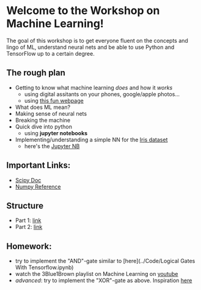 
Welcome to the Workshop on Machine Learning!
============================================

The goal of this workshop is to get everyone fluent on the concepts and lingo of ML, understand neural nets and be able to use Python and TensorFlow up to a certain degree.

## The rough plan

- Getting to know what machine learning _does_ and how it _works_
	- using digital assitants on your phones, google/apple photos...
	- using [this fun webpage](https://js.tensorflow.org)
- What does ML mean?
- Making sense of neural nets
- Breaking the machine
- Quick dive into python
	- using **jupyter notebooks**
- Implementing/understanding a simple NN for the [Iris dataset](https://en.wikipedia.org/wiki/Iris_flower_data_set)
	- here's the [Jupyter NB](https://github.com/schlenga/ML_Workshop/blob/master/Code/Iris_Classification.ipynb)
	

## Important Links:

- [Scipy Doc](https://docs.scipy.org/doc/)
- [Numpy Reference](https://docs.scipy.org/doc/numpy/reference/)



## Structure

- Part 1: [link](Pages/part1.md)
- Part 2: [link](Pages/part2.md)

## Homework:

- try to implement the "AND"-gate similar to [here](../Code/Logical Gates With Tensorflow.ipynb)
- watch the 3Blue1Brown playlist on Machine Learning on [youtube](https://www.youtube.com/watch?v=aircAruvnKk&list=PLZHQObOWTQDNU6R1_67000Dx_ZCJB-3pi)
- *advanced*: try to implement the "XOR"-gate as above. Inspiration [here](https://medium.com/@jaschaephraim/elementary-neural-networks-with-tensorflow-c2593ad3d60b)